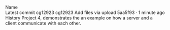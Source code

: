 
Name		
Latest commit
cg12923
cg12923
Add files via upload
5aa5f93
 · 
1 minute ago
History
Project 4, demonstrates the an example on how a server and a client communicate with each other.
